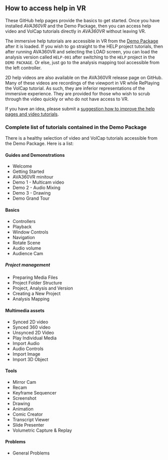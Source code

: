 ## How to access help in VR

These GitHub help pages provide the basics to get started. Once you have installed _AVA360VR_ and the Demo Package, then you can access help video and VolCap tutorials directly in _AVA360VR_ without leaving VR.

The immersive help tutorials are accessible in VR from the [Demo Package](demo.md) after it is loaded.
If you wish to go straight to the HELP project tutorials, then after running AVA360VR and selecting the LOAD screen, you can load the analysis version called `HELP-001` after switching to the `HELP` project in the `DEMO PACKAGE`.
Or else, just go to the analysis mapping tool accessible from the left controller.

2D help videos are also available on the AVA360VR release page on GitHub.
Many of these videos are recordings of the viewport in VR while RePlaying the VolCap tutorial.
As such, they are inferior representations of the immersive experience.
They are provided for those who wish to scrub through the video quickly or who do not have access to VR.

If you have an idea, please submit a [suggestion how to improve the help pages and video tutorials](tutorialrequest.md).

### Complete list of tutorials contained in the Demo Package

There is a healthy selection of video and VolCap tutorials accessible from the Demo Package.
Here is a list:

#### Guides and Demonstrations

- Welcome
- Getting Started
- AVA360VR minitour
- Demo 1 - Multicam video
- Demo 2 - Audio Mixing
- Demo 3 - Drawing
- Demo Grand Tour

#### Basics

- Controllers
- Playback
- Window Controls
- Navigation
- Rotate Scene
- Audio volume
- Audience Cam

##### Project management

- Preparing Media Files
- Project Folder Structure
- Project, Analysis and Version
- Creating a New Project
- Analysis Mapping

#### Multimedia assets

- Synced 2D video
- Synced 360 video
- Unsynced 2D Video
- Play Individual Media
- Import Audio
- Audio Controls
- Import Image
- Import 3D Object

#### Tools

- Mirror Cam
- Recam
- Keyframe Sequencer
- Screenshot
- Drawing
- Animation
- Comic Creator
- Transcript Viewer
- Slide Presenter
- Volumetric Capture & Replay

#### Problems

- General Problems
